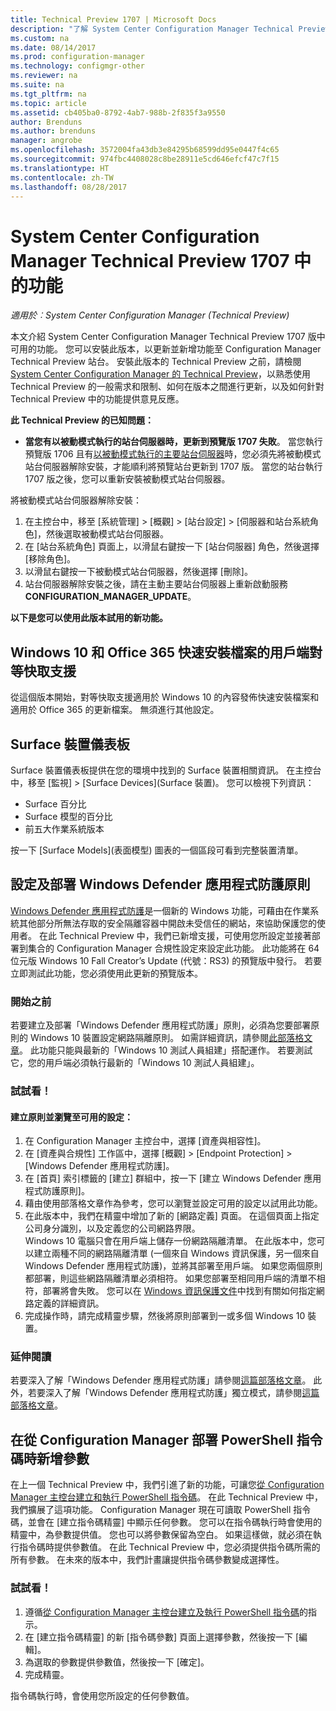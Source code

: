 ```yaml
---
title: Technical Preview 1707 | Microsoft Docs
description: "了解 System Center Configuration Manager Technical Preview 1707 版中可用的功能。"
ms.custom: na
ms.date: 08/14/2017
ms.prod: configuration-manager
ms.technology: configmgr-other
ms.reviewer: na
ms.suite: na
ms.tgt_pltfrm: na
ms.topic: article
ms.assetid: cb405ba0-8792-4ab7-988b-2f835f3a9550
author: Brenduns
ms.author: brenduns
manager: angrobe
ms.openlocfilehash: 3572004fa43db3e84295b68599dd95e0447f4c65
ms.sourcegitcommit: 974fbc4408028c8be28911e5cd646efcf47c7f15
ms.translationtype: HT
ms.contentlocale: zh-TW
ms.lasthandoff: 08/28/2017
---
```

# <a name="capabilities-in-technical-preview-1707-for-system-center-configuration-manager"></a>System Center Configuration Manager Technical Preview 1707 中的功能

*適用於︰System Center Configuration Manager (Technical Preview)*

本文介紹 System Center Configuration Manager Technical Preview 1707 版中可用的功能。 您可以安裝此版本，以更新並新增功能至 Configuration Manager Technical Preview 站台。 安裝此版本的 Technical Preview 之前，請檢閱 [System Center Configuration Manager 的 Technical Preview](../../core/get-started/technical-preview.md)，以熟悉使用 Technical Preview 的一般需求和限制、如何在版本之間進行更新，以及如何針對 Technical Preview 中的功能提供意見反應。     


<!--  Known Issues Template   
**Known Issues in this Technical Preview:**
-   **Issue Name**. Details
    Workaround details.
-->

**此 Technical Preview 的已知問題：**
-   **當您有以被動模式執行的站台伺服器時，更新到預覽版 1707 失敗**。 當您執行預覽版 1706 且有[以被動模式執行的主要站台伺服器](/sccm/core/get-started/capabilities-in-technical-preview-1706#site-server-role-high-availability)時，您必須先將被動模式站台伺服器解除安裝，才能順利將預覽站台更新到 1707 版。 當您的站台執行 1707 版之後，您可以重新安裝被動模式站台伺服器。

  將被動模式站台伺服器解除安裝：
  1. 在主控台中，移至 [系統管理] > [概觀] > [站台設定] > [伺服器和站台系統角色]，然後選取被動模式站台伺服器。
  2. 在 [站台系統角色] 頁面上，以滑鼠右鍵按一下 [站台伺服器] 角色，然後選擇 [移除角色]。
  3. 以滑鼠右鍵按一下被動模式站台伺服器，然後選擇 [刪除]。
  4. 站台伺服器解除安裝之後，請在主動主要站台伺服器上重新啟動服務 **CONFIGURATION_MANAGER_UPDATE**。



**以下是您可以使用此版本試用的新功能。**  

<!--  Rough Section Template
##  FEATURE

### Procedure 1
### Try it out!  
 Try to complete the following tasks and then send us **Feedback** from the **Home** tab of the Ribbon to let us know how it worked:
 -  Task 1
 -  Task 2              
-->

## <a name="client-peer-cache-support-for-express-installation-files-for-windows-10-and-office-365"></a>Windows 10 和 Office 365 快速安裝檔案的用戶端對等快取支援
<!-- 1352486 -->
從這個版本開始，對等快取支援適用於 Windows 10 的內容發佈快速安裝檔案和適用於 Office 365 的更新檔案。 無須進行其他設定。

## <a name="surface-device-dashboard"></a>Surface 裝置儀表板
<!--1355788-->
Surface 裝置儀表板提供在您的環境中找到的 Surface 裝置相關資訊。 在主控台中，移至 [監視] > [Surface Devices]\(Surface 裝置)。 您可以檢視下列資訊：
- Surface 百分比
- Surface 模型的百分比
- 前五大作業系統版本

按一下 [Surface Models]\(表面模型) 圖表的一個區段可看到完整裝置清單。  

## <a name="configure-and-deploy-windows-defender-application-guard-policies"></a>設定及部署 Windows Defender 應用程式防護原則
<!-- 1351960 -->

[Windows Defender 應用程式防護](https://blogs.windows.com/msedgedev/2016/09/27/application-guard-microsoft-edge/#XLxEbcpkuKcFebrw.97)是一個新的 Windows 功能，可藉由在作業系統其他部分所無法存取的安全隔離容器中開啟未受信任的網站，來協助保護您的使用者。 在此 Technical Preview 中，我們已新增支援，可使用您所設定並接著部署到集合的 Configuration Manager 合規性設定來設定此功能。 此功能將在 64 位元版 Windows 10 Fall Creator’s Update (代號：RS3) 的預覽版中發行。 若要立即測試此功能，您必須使用此更新的預覽版本。

### <a name="before-you-start"></a>開始之前

若要建立及部署「Windows Defender 應用程式防護」原則，必須為您要部署原則的 Windows 10 裝置設定網路隔離原則。 如需詳細資訊，請參閱[此部落格文章](https://blogs.windows.com/msedgedev/2016/09/27/application-guard-microsoft-edge/#BmJGKPfSjHHzsMmI.97)。 此功能只能與最新的「Windows 10 測試人員組建」搭配運作。 若要測試它，您的用戶端必須執行最新的「Windows 10 測試人員組建」。

### <a name="try-it-out"></a>試試看！

#### <a name="to-create-a-policy-and-to-browse-the-available-settings"></a>建立原則並瀏覽至可用的設定：

1. 在 Configuration Manager 主控台中，選擇 [資產與相容性]。
2. 在 [資產與合規性] 工作區中，選擇 [概觀] > [Endpoint Protection] > [Windows Defender 應用程式防護]。
3. 在 [首頁] 索引標籤的 [建立] 群組中，按一下 [建立 Windows Defender 應用程式防護原則]。
4. 藉由使用部落格文章作為參考，您可以瀏覽並設定可用的設定以試用此功能。
5. 在此版本中，我們在精靈中增加了新的 [網路定義] 頁面。 在這個頁面上指定公司身分識別，以及定義您的公司網路界限。<br>Windows 10 電腦只會在用戶端上儲存一份網路隔離清單。 在此版本中，您可以建立兩種不同的網路隔離清單 (一個來自 Windows 資訊保護，另一個來自 Windows Defender 應用程式防護)，並將其部署至用戶端。 如果您兩個原則都部署，則這些網路隔離清單必須相符。 如果您部署至相同用戶端的清單不相符，部署將會失敗。
您可以在 [Windows 資訊保護文件](https://docs.microsoft.com/windows/threat-protection/windows-information-protection/create-wip-policy-using-sccm)中找到有關如何指定網路定義的詳細資訊。
6. 完成操作時，請完成精靈步驟，然後將原則部署到一或多個 Windows 10 裝置。

### <a name="further-reading"></a>延伸閱讀
若要深入了解「Windows Defender 應用程式防護」請參閱[這篇部落格文章](https://blogs.windows.com/msedgedev/2016/09/27/application-guard-microsoft-edge/#BmJGKPfSjHHzsMmI.97)。 此外，若要深入了解「Windows Defender 應用程式防護」獨立模式，請參閱[這篇部落格文章](https://techcommunity.microsoft.com/t5/Windows-Insider-Program/Windows-Defender-Application-Guard-Standalone-mode/td-p/66903)。

## <a name="add-parameters-when-you-deploy-powershell-scripts-from-configuration-manager"></a>在從 Configuration Manager 部署 PowerShell 指令碼時新增參數

<!-- 1236459 --->

在上一個 Technical Preview 中，我們引進了新的功能，可讓您[從 Configuration Manager 主控台建立和執行 PowerShell 指令碼](/sccm/core/get-started/capabilities-in-technical-preview-1706#create-and-run-powershell-scripts-from-the-configuration-manager-console)。
在此 Technical Preview 中，我們擴展了這項功能。 Configuration Manager 現在可讀取 PowerShell 指令碼，並會在 [建立指令碼精靈] 中顯示任何參數。 您可以在指令碼執行時會使用的精靈中，為參數提供值。 您也可以將參數保留為空白。 如果這樣做，就必須在執行指令碼時提供參數值。
在此 Technical Preview 中，您必須提供指令碼所需的所有參數。 在未來的版本中，我們計畫讓提供指令碼參數變成選擇性。

### <a name="try-it-out"></a>試試看！

1. 遵循[從 Configuration Manager 主控台建立及執行 PowerShell 指令碼](/sccm/core/get-started/capabilities-in-technical-preview-1706#create-and-run-powershell-scripts-from-the-configuration-manager-console)的指示。
2. 在 [建立指令碼精靈] 的新 [指令碼參數] 頁面上選擇參數，然後按一下 [編輯]。
3. 為選取的參數提供參數值，然後按一下 [確定]。
4. 完成精靈。

指令碼執行時，會使用您所設定的任何參數值。
